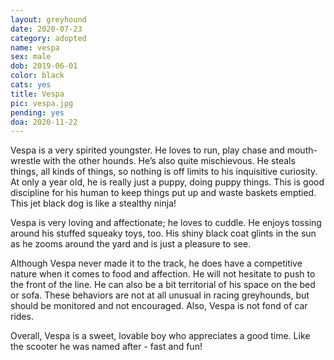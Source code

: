 ```yaml
---
layout: greyhound
date: 2020-07-23
category: adopted
name: vespa
sex: male
dob: 2019-06-01
color: black
cats: yes
title: Vespa
pic: vespa.jpg
pending: yes
doa: 2020-11-22
---
```

Vespa is a very spirited youngster. He loves to run, play chase and mouth-wrestle with the other hounds. He’s also quite mischievous. He steals things, all kinds of things, so nothing is off limits to his inquisitive curiosity. At only a year old, he is really just a puppy, doing puppy things.  This is good discipline for his human to keep things put up and waste baskets emptied.  This jet black dog is like a stealthy ninja!

Vespa is very loving and affectionate; he loves to cuddle. He enjoys tossing around his stuffed squeaky toys, too. His shiny black coat glints in the sun as he zooms around the yard and is just a pleasure to see.

Although Vespa never made it to the track, he does have a competitive nature when it comes to food and affection. He will not hesitate to push to the front of the line. He can also be a bit territorial of his space on the bed or sofa.  These behaviors are  not at all unusual in racing greyhounds, but should be monitored and not encouraged.  Also, Vespa is not fond of car rides.

Overall, Vespa is a sweet, lovable boy who appreciates a good time.  Like the scooter he was named after - fast and fun!




